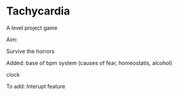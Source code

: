 # Tachycardia
A level project game

Aim:

Survive the horrors

Added:
  base of bpm system (causes of fear, homeostatis, alcohol)
  
  clock

To add:
  Interupt feature
  
